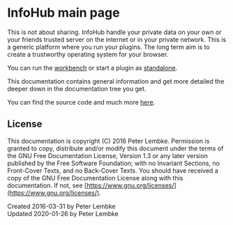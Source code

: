 # InfoHub main page
This is not about sharing. InfoHub handle your private data on your own or your friends trusted server on the internet or in your private network.
This is a generic platform where you run your plugins. The long term aim is to create a trustworthy operating system for your browser.

You can run the [workbench](https://www.infohub.se) or start a plugin as [standalone](https://demo.infohub.se).

This documentation contains general information and get more detailed the deeper down in the documentation tree you get.

You can find the source code and much more [here](https://github.com/peterlembke/infohub).

## License
This documentation is copyright (C) 2016 Peter Lembke.
 Permission is granted to copy, distribute and/or modify this document under the terms of the GNU Free Documentation License, Version 1.3 or any later version published by the Free Software Foundation; with no Invariant Sections, no Front-Cover Texts, and no Back-Cover Texts.
You should have received a copy of the GNU Free Documentation License along with this documentation. If not, see [https://www.gnu.org/licenses/](https://www.gnu.org/licenses/).

Created 2016-03-31 by Peter Lembke  
Updated 2020-01-26 by Peter Lembke
